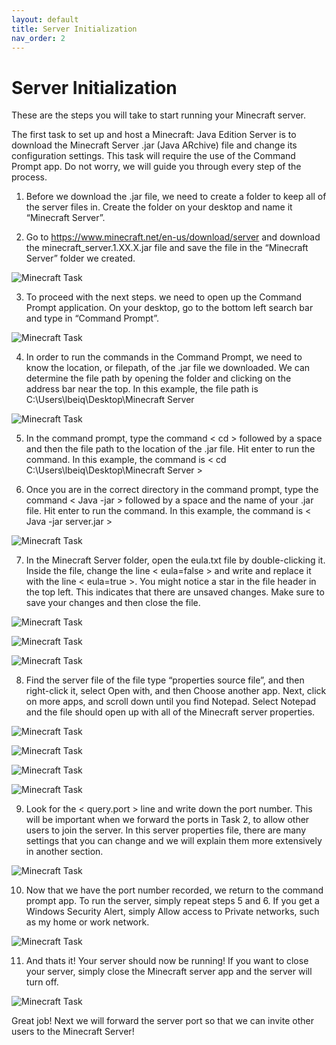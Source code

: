 ```yaml
---
layout: default
title: Server Initialization
nav_order: 2
---
```


# Server Initialization

These are the steps you will take to start running your Minecraft server.

The first task to set up and host a Minecraft: Java Edition Server is to download the Minecraft Server .jar (Java ARchive) file and change its configuration settings. This task will require the use of the Command Prompt app. Do not worry, we will guide you through every step of the process.

1. Before we download the .jar file, we need to create a folder to keep all of the server files in. Create the folder on your desktop and name it “Minecraft Server”.

2. Go to https://www.minecraft.net/en-us/download/server and download the minecraft_server.1.XX.X.jar file and save the file in the “Minecraft Server” folder we created.

![Minecraft Task](../assets/images/Task1.01.PNG)

3. To proceed with the next steps. we need to open up the Command Prompt application. On your desktop, go to the bottom left search bar and type in “Command Prompt”.

![Minecraft Task](../assets/images/Task1.02.png)

4. In order to run the commands in the Command Prompt, we need to know the location, or filepath, of the .jar file we downloaded. We can determine the file path by opening the folder and clicking on the address bar near the top.  In this example, the file path is C:\Users\lbeiq\Desktop\Minecraft Server

![Minecraft Task](../assets/images/Task1.03.png)

5. In the command prompt, type the command < cd > followed by a space and then the file path to the location of the .jar file. Hit enter to run the command. In this example, the command is < cd C:\Users\lbeiq\Desktop\Minecraft Server >

6. Once you are in the correct directory in the command prompt, type the command < Java -jar > followed by a space and the name of your .jar file. Hit enter to run the command.  In this example, the command is < Java -jar server.jar >

![Minecraft Task](../assets/images/Task1.04.png)

7. In the Minecraft Server folder, open the eula.txt file by double-clicking it. Inside the file, change the line < eula=false > and write and replace it with the line < eula=true >. You might notice a star in the file header in the top left. This indicates that there are unsaved changes. Make sure to save your changes and then close the file.

![Minecraft Task](../assets/images/Task1.05.PNG)

![Minecraft Task](../assets/images/Task1.06.png)

![Minecraft Task](../assets/images/Task1.07.png)

8. Find the server file of the file type “properties source file”, and then right-click it, select Open with, and then Choose another app. Next, click on more apps, and scroll down until you find Notepad. Select Notepad and the file should open up with all of the Minecraft server properties.

![Minecraft Task](../assets/images/Task1.08.png)

![Minecraft Task](../assets/images/Task1.09.png)

![Minecraft Task](../assets/images/Task1.10.png)

![Minecraft Task](../assets/images/Task1.11.png)

9. Look for the < query.port > line and write down the port number. This will be important when we forward the ports in Task 2, to allow other users to join the server. In this server properties file, there are many settings that you can change and we will explain them more extensively in another section.

![Minecraft Task](../assets/images/Task1.13.png)

10. Now that we have the port number recorded, we return to the command prompt app. To run the server, simply repeat steps 5 and 6.  If you get a Windows Security Alert, simply Allow access to Private networks, such as my home or work network.

![Minecraft Task](../assets/images/Task1.22.png)

11. And thats it! Your server should now be running! If you want to close your server, simply close the Minecraft server app and the server will turn off.

![Minecraft Task](../assets/images/Task1.23.png)

Great job! Next we will forward the server port so that we can invite other users to the Minecraft Server!
